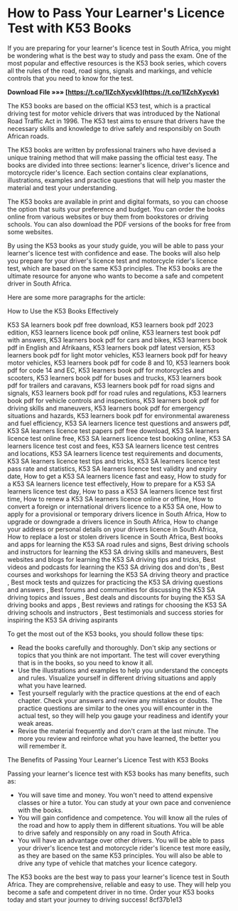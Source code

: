 
 
# How to Pass Your Learner's Licence Test with K53 Books
 
If you are preparing for your learner's licence test in South Africa, you might be wondering what is the best way to study and pass the exam. One of the most popular and effective resources is the K53 book series, which covers all the rules of the road, road signs, signals and markings, and vehicle controls that you need to know for the test.
 
**Download File »»» [https://t.co/1IZchXycvk](https://t.co/1IZchXycvk)**


 
The K53 books are based on the official K53 test, which is a practical driving test for motor vehicle drivers that was introduced by the National Road Traffic Act in 1996. The K53 test aims to ensure that drivers have the necessary skills and knowledge to drive safely and responsibly on South African roads.
 
The K53 books are written by professional trainers who have devised a unique training method that will make passing the official test easy. The books are divided into three sections: learner's licence, driver's licence and motorcycle rider's licence. Each section contains clear explanations, illustrations, examples and practice questions that will help you master the material and test your understanding.
 
The K53 books are available in print and digital formats, so you can choose the option that suits your preference and budget. You can order the books online from various websites or buy them from bookstores or driving schools. You can also download the PDF versions of the books for free from some websites.
 
By using the K53 books as your study guide, you will be able to pass your learner's licence test with confidence and ease. The books will also help you prepare for your driver's licence test and motorcycle rider's licence test, which are based on the same K53 principles. The K53 books are the ultimate resource for anyone who wants to become a safe and competent driver in South Africa.

Here are some more paragraphs for the article:
 
How to Use the K53 Books Effectively
 
K53 SA learners book pdf free download,  K53 learners book pdf 2023 edition,  K53 learners licence book pdf online,  K53 learners test book pdf with answers,  K53 learners book pdf for cars and bikes,  K53 learners book pdf in English and Afrikaans,  K53 learners book pdf latest version,  K53 learners book pdf for light motor vehicles,  K53 learners book pdf for heavy motor vehicles,  K53 learners book pdf for code 8 and 10,  K53 learners book pdf for code 14 and EC,  K53 learners book pdf for motorcycles and scooters,  K53 learners book pdf for buses and trucks,  K53 learners book pdf for trailers and caravans,  K53 learners book pdf for road signs and signals,  K53 learners book pdf for road rules and regulations,  K53 learners book pdf for vehicle controls and inspections,  K53 learners book pdf for driving skills and maneuvers,  K53 learners book pdf for emergency situations and hazards,  K53 learners book pdf for environmental awareness and fuel efficiency,  K53 SA learners licence test questions and answers pdf,  K53 SA learners licence test papers pdf free download,  K53 SA learners licence test online free,  K53 SA learners licence test booking online,  K53 SA learners licence test cost and fees,  K53 SA learners licence test centres and locations,  K53 SA learners licence test requirements and documents,  K53 SA learners licence test tips and tricks,  K53 SA learners licence test pass rate and statistics,  K53 SA learners licence test validity and expiry date,  How to get a K53 SA learners licence fast and easy,  How to study for a K53 SA learners licence test effectively,  How to prepare for a K53 SA learners licence test day,  How to pass a K53 SA learners licence test first time,  How to renew a K53 SA learners licence online or offline,  How to convert a foreign or international drivers licence to a K53 SA one,  How to apply for a provisional or temporary drivers licence in South Africa,  How to upgrade or downgrade a drivers licence in South Africa,  How to change your address or personal details on your drivers licence in South Africa,  How to replace a lost or stolen drivers licence in South Africa,  Best books and apps for learning the K53 SA road rules and signs,  Best driving schools and instructors for learning the K53 SA driving skills and maneuvers,  Best websites and blogs for learning the K53 SA driving tips and tricks,  Best videos and podcasts for learning the K53 SA driving dos and don'ts ,  Best courses and workshops for learning the K53 SA driving theory and practice ,  Best mock tests and quizzes for practicing the K53 SA driving questions and answers ,  Best forums and communities for discussing the K53 SA driving topics and issues ,  Best deals and discounts for buying the K53 SA driving books and apps ,  Best reviews and ratings for choosing the K53 SA driving schools and instructors ,  Best testimonials and success stories for inspiring the K53 SA driving aspirants
 
To get the most out of the K53 books, you should follow these tips:
 
- Read the books carefully and thoroughly. Don't skip any sections or topics that you think are not important. The test will cover everything that is in the books, so you need to know it all.
- Use the illustrations and examples to help you understand the concepts and rules. Visualize yourself in different driving situations and apply what you have learned.
- Test yourself regularly with the practice questions at the end of each chapter. Check your answers and review any mistakes or doubts. The practice questions are similar to the ones you will encounter in the actual test, so they will help you gauge your readiness and identify your weak areas.
- Revise the material frequently and don't cram at the last minute. The more you review and reinforce what you have learned, the better you will remember it.

The Benefits of Passing Your Learner's Licence Test with K53 Books
 
Passing your learner's licence test with K53 books has many benefits, such as:

- You will save time and money. You won't need to attend expensive classes or hire a tutor. You can study at your own pace and convenience with the books.
- You will gain confidence and competence. You will know all the rules of the road and how to apply them in different situations. You will be able to drive safely and responsibly on any road in South Africa.
- You will have an advantage over other drivers. You will be able to pass your driver's licence test and motorcycle rider's licence test more easily, as they are based on the same K53 principles. You will also be able to drive any type of vehicle that matches your licence category.

The K53 books are the best way to pass your learner's licence test in South Africa. They are comprehensive, reliable and easy to use. They will help you become a safe and competent driver in no time. Order your K53 books today and start your journey to driving success!
 8cf37b1e13
 
